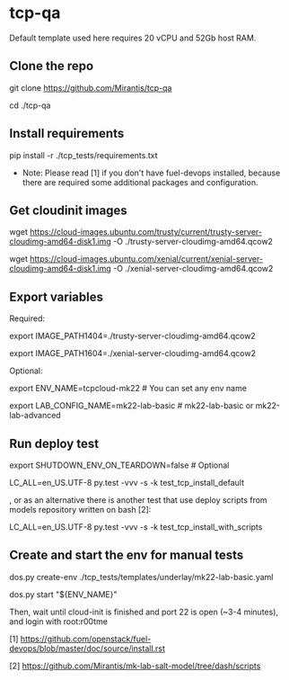 # tcp-qa

Default template used here requires 20 vCPU and 52Gb host RAM.

Clone the repo
--------------

git clone https://github.com/Mirantis/tcp-qa

cd ./tcp-qa

Install requirements
--------------------

pip install -r ./tcp_tests/requirements.txt

* Note: Please read [1] if you don't have fuel-devops installed, because there are required some additional packages and configuration.

Get cloudinit images
--------------------

wget https://cloud-images.ubuntu.com/trusty/current/trusty-server-cloudimg-amd64-disk1.img -O ./trusty-server-cloudimg-amd64.qcow2

wget https://cloud-images.ubuntu.com/xenial/current/xenial-server-cloudimg-amd64-disk1.img -O ./xenial-server-cloudimg-amd64.qcow2

Export variables
----------------

Required:

export IMAGE_PATH1404=./trusty-server-cloudimg-amd64.qcow2

export IMAGE_PATH1604=./xenial-server-cloudimg-amd64.qcow2


Optional:

export ENV_NAME=tcpcloud-mk22  # You can set any env name

export LAB_CONFIG_NAME=mk22-lab-basic  # mk22-lab-basic or mk22-lab-advanced


Run deploy test
---------------

export SHUTDOWN_ENV_ON_TEARDOWN=false  # Optional

LC_ALL=en_US.UTF-8  py.test -vvv -s -k test_tcp_install_default

, or as an alternative there is another test that use deploy scripts from models repository written on bash [2]:

LC_ALL=en_US.UTF-8  py.test -vvv -s -k test_tcp_install_with_scripts



Create and start the env for manual tests
-----------------------------------------

dos.py create-env ./tcp_tests/templates/underlay/mk22-lab-basic.yaml

dos.py start "${ENV_NAME}"


Then, wait until cloud-init is finished and port 22 is open (~3-4 minutes), and login with root:r00tme

[1] https://github.com/openstack/fuel-devops/blob/master/doc/source/install.rst

[2] https://github.com/Mirantis/mk-lab-salt-model/tree/dash/scripts
